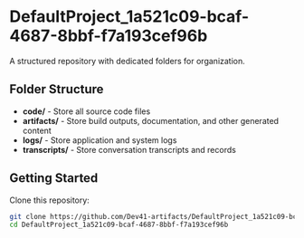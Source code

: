 # DefaultProject_1a521c09-bcaf-4687-8bbf-f7a193cef96b
A structured repository with dedicated folders for organization.

## Folder Structure

- **code/** - Store all source code files
- **artifacts/** - Store build outputs, documentation, and other generated content
- **logs/** - Store application and system logs
- **transcripts/** - Store conversation transcripts and records

## Getting Started

Clone this repository:
```bash
git clone https://github.com/Dev41-artifacts/DefaultProject_1a521c09-bcaf-4687-8bbf-f7a193cef96b
cd DefaultProject_1a521c09-bcaf-4687-8bbf-f7a193cef96b
```
